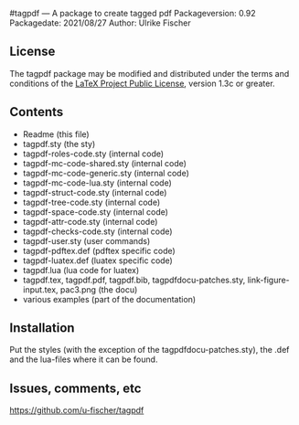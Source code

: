 #tagpdf — A package to create tagged pdf
Packageversion: 0.92 
Packagedate: 2021/08/27
Author: Ulrike Fischer

## License
The tagpdf package may be modified and distributed under the terms and conditions of the 
[LaTeX Project Public License](https://www.latex-project.org/lppl/), version 1.3c or greater.


## Contents

- Readme (this file)
- tagpdf.sty (the sty)
- tagpdf-roles-code.sty  (internal code)
- tagpdf-mc-code-shared.sty  (internal code)
- tagpdf-mc-code-generic.sty  (internal code)
- tagpdf-mc-code-lua.sty  (internal code)
- tagpdf-struct-code.sty  (internal code)
- tagpdf-tree-code.sty   (internal code)
- tagpdf-space-code.sty  (internal code)
- tagpdf-attr-code.sty   (internal code)
- tagpdf-checks-code.sty (internal code)
- tagpdf-user.sty        (user commands) 
- tagpdf-pdftex.def      (pdftex specific code)
- tagpdf-luatex.def      (luatex specific code)
- tagpdf.lua             (lua code for luatex)
- tagpdf.tex, tagpdf.pdf, tagpdf.bib, tagpdfdocu-patches.sty,
  link-figure-input.tex, pac3.png (the docu)
- various examples       (part of the documentation)   

## Installation

Put the styles (with the exception of the tagpdfdocu-patches.sty), 
the .def and the lua-files where it can be found.


## Issues, comments, etc

https://github.com/u-fischer/tagpdf
